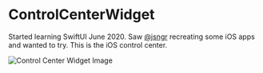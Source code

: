 # ControlCenterWidget

Started learning SwiftUI June 2020. Saw [@jsngr](https://twitter.com/jsngr/) recreating some iOS apps and wanted to try. This is the iOS control center.

![Control Center Widget Image](https://i.ibb.co/x5gg2qy/mockup-copy.png)
